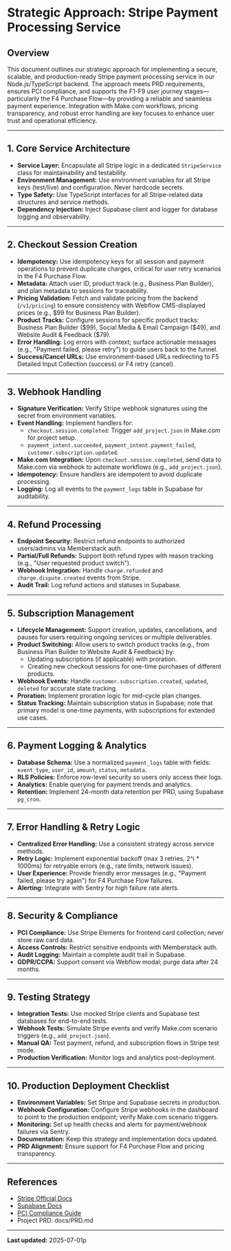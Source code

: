 # Strategic Approach: Stripe Payment Processing Service

## Overview
This document outlines our strategic approach for implementing a secure, scalable, and production-ready Stripe payment processing service in our Node.js/TypeScript backend. The approach meets PRD requirements, ensures PCI compliance, and supports the F1-F9 user journey stages—particularly the F4 Purchase Flow—by providing a reliable and seamless payment experience. Integration with Make.com workflows, pricing transparency, and robust error handling are key focuses to enhance user trust and operational efficiency.

---

## 1. Core Service Architecture
- **Service Layer:** Encapsulate all Stripe logic in a dedicated `StripeService` class for maintainability and testability.
- **Environment Management:** Use environment variables for all Stripe keys (test/live) and configuration. Never hardcode secrets.
- **Type Safety:** Use TypeScript interfaces for all Stripe-related data structures and service methods.
- **Dependency Injection:** Inject Supabase client and logger for database logging and observability.

---

## 2. Checkout Session Creation
- **Idempotency:** Use idempotency keys for all session and payment operations to prevent duplicate charges, critical for user retry scenarios in the F4 Purchase Flow.
- **Metadata:** Attach user ID, product track (e.g., Business Plan Builder), and plan metadata to sessions for traceability.
- **Pricing Validation:** Fetch and validate pricing from the backend (`/v1/pricing`) to ensure consistency with Webflow CMS-displayed prices (e.g., $99 for Business Plan Builder).
- **Product Tracks:** Configure sessions for specific product tracks: Business Plan Builder ($99), Social Media & Email Campaign ($49), and Website Audit & Feedback ($79).
- **Error Handling:** Log errors with context; surface actionable messages (e.g., "Payment failed, please retry") to guide users back to the funnel.
- **Success/Cancel URLs:** Use environment-based URLs redirecting to F5 Detailed Input Collection (success) or F4 retry (cancel).

---

## 3. Webhook Handling
- **Signature Verification:** Verify Stripe webhook signatures using the secret from environment variables.
- **Event Handling:** Implement handlers for:
  - `checkout.session.completed`: Trigger `add_project.json` in Make.com for project setup.
  - `payment_intent.succeeded`, `payment_intent.payment_failed`, `customer.subscription.updated`.
- **Make.com Integration:** Upon `checkout.session.completed`, send data to Make.com via webhook to automate workflows (e.g., `add_project.json`).
- **Idempotency:** Ensure handlers are idempotent to avoid duplicate processing.
- **Logging:** Log all events to the `payment_logs` table in Supabase for auditability.

---

## 4. Refund Processing
- **Endpoint Security:** Restrict refund endpoints to authorized users/admins via Memberstack auth.
- **Partial/Full Refunds:** Support both refund types with reason tracking (e.g., "User requested product switch").
- **Webhook Integration:** Handle `charge.refunded` and `charge.dispute.created` events from Stripe.
- **Audit Trail:** Log refund actions and statuses in Supabase.

---

## 5. Subscription Management
- **Lifecycle Management:** Support creation, updates, cancellations, and pauses for users requiring ongoing services or multiple deliverables.
- **Product Switching:** Allow users to switch product tracks (e.g., from Business Plan Builder to Website Audit & Feedback) by:
  - Updating subscriptions (if applicable) with proration.
  - Creating new checkout sessions for one-time purchases of different products.
- **Webhook Events:** Handle `customer.subscription.created`, `updated`, `deleted` for accurate state tracking.
- **Proration:** Implement proration logic for mid-cycle plan changes.
- **Status Tracking:** Maintain subscription status in Supabase; note that primary model is one-time payments, with subscriptions for extended use cases.

---

## 6. Payment Logging & Analytics
- **Database Schema:** Use a normalized `payment_logs` table with fields: `event_type`, `user_id`, `amount`, `status`, `metadata`.
- **RLS Policies:** Enforce row-level security so users only access their logs.
- **Analytics:** Enable querying for payment trends and analytics.
- **Retention:** Implement 24-month data retention per PRD, using Supabase `pg_cron`.

---

## 7. Error Handling & Retry Logic
- **Centralized Error Handling:** Use a consistent strategy across service methods.
- **Retry Logic:** Implement exponential backoff (max 3 retries, 2^i * 1000ms) for retryable errors (e.g., rate limits, network issues).
- **User Experience:** Provide friendly error messages (e.g., "Payment failed, please try again") for F4 Purchase Flow failures.
- **Alerting:** Integrate with Sentry for high failure rate alerts.

---

## 8. Security & Compliance
- **PCI Compliance:** Use Stripe Elements for frontend card collection; never store raw card data.
- **Access Controls:** Restrict sensitive endpoints with Memberstack auth.
- **Audit Logging:** Maintain a complete audit trail in Supabase.
- **GDPR/CCPA:** Support consent via Webflow modal; purge data after 24 months.

---

## 9. Testing Strategy
- **Integration Tests:** Use mocked Stripe clients and Supabase test databases for end-to-end tests.
- **Webhook Tests:** Simulate Stripe events and verify Make.com scenario triggers (e.g., `add_project.json`).
- **Manual QA:** Test payment, refund, and subscription flows in Stripe test mode.
- **Production Verification:** Monitor logs and analytics post-deployment.

---

## 10. Production Deployment Checklist
- **Environment Variables:** Set Stripe and Supabase secrets in production.
- **Webhook Configuration:** Configure Stripe webhooks in the dashboard to point to the production endpoint; verify Make.com scenario triggers.
- **Monitoring:** Set up health checks and alerts for payment/webhook failures via Sentry.
- **Documentation:** Keep this strategy and implementation docs updated.
- **PRD Alignment:** Ensure support for F4 Purchase Flow and pricing transparency.

---

## References
- [Stripe Official Docs](https://stripe.com/docs)
- [Supabase Docs](https://supabase.com/docs)
- [PCI Compliance Guide](https://stripe.com/docs/security/pci-compliance)
- Project PRD: docs/PRD.md

---

**Last updated:** 2025-07-01p